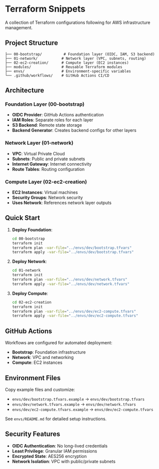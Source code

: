 # Terraform Snippets

A collection of Terraform configurations following for AWS infrastructure management.

## Project Structure

```
├── 00-bootstrap/          # Foundation layer (OIDC, IAM, S3 backend)
├── 01-network/           # Network layer (VPC, subnets, routing)
├── 02-ec2-creation/      # Compute layer (EC2 instances)
├── modules/              # Reusable Terraform modules
├── envs/                 # Environment-specific variables
└── .github/workflows/    # GitHub Actions CI/CD
```

## Architecture

### **Foundation Layer (00-bootstrap)**
- **OIDC Provider**: GitHub Actions authentication
- **IAM Roles**: Separate roles for each layer
- **S3 Backend**: Remote state storage
- **Backend Generator**: Creates backend configs for other layers

### **Network Layer (01-network)**
- **VPC**: Virtual Private Cloud
- **Subnets**: Public and private subnets
- **Internet Gateway**: Internet connectivity
- **Route Tables**: Routing configuration

### **Compute Layer (02-ec2-creation)**
- **EC2 Instances**: Virtual machines
- **Security Groups**: Network security
- **Uses Network**: References network layer outputs

## Quick Start

1. **Deploy Foundation**:
   ```bash
   cd 00-bootstrap
   terraform init
   terraform plan -var-file="../envs/dev/bootstrap.tfvars"
   terraform apply -var-file="../envs/dev/bootstrap.tfvars"
   ```

2. **Deploy Network**:
   ```bash
   cd 01-network
   terraform init
   terraform plan -var-file="../envs/dev/network.tfvars"
   terraform apply -var-file="../envs/dev/network.tfvars"
   ```

3. **Deploy Compute**:
   ```bash
   cd 02-ec2-creation
   terraform init
   terraform plan -var-file="../envs/dev/ec2-compute.tfvars"
   terraform apply -var-file="../envs/dev/ec2-compute.tfvars"
   ```

## GitHub Actions

Workflows are configured for automated deployment:
- **Bootstrap**: Foundation infrastructure
- **Network**: VPC and networking
- **Compute**: EC2 instances

## Environment Files

Copy example files and customize:
- `envs/dev/bootstrap.tfvars.example` → `envs/dev/bootstrap.tfvars`
- `envs/dev/network.tfvars.example` → `envs/dev/network.tfvars`
- `envs/dev/ec2-compute.tfvars.example` → `envs/dev/ec2-compute.tfvars`

See `envs/README.md` for detailed setup instructions.

## Security Features

- **OIDC Authentication**: No long-lived credentials
- **Least Privilege**: Granular IAM permissions
- **Encrypted State**: AES256 encryption
- **Network Isolation**: VPC with public/private subnets
